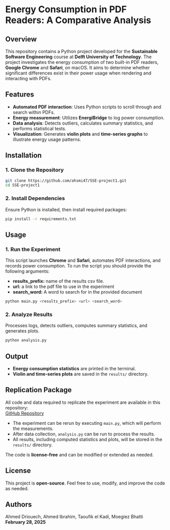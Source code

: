 # Energy Consumption in PDF Readers: A Comparative Analysis

## Overview

This repository contains a Python project developed for the **Sustainable Software Engineering** course at **Delft University of Technology**. The project investigates the energy consumption of two built-in PDF readers, **Google Chrome** and **Safari**, on macOS. It aims to determine whether significant differences exist in their power usage when rendering and interacting with PDFs.

## Features

- **Automated PDF interaction**: Uses Python scripts to scroll through and search within PDFs.
- **Energy measurement**: Utilizes **EnergiBridge** to log power consumption.
- **Data analysis**: Detects outliers, calculates summary statistics, and performs statistical tests.
- **Visualization**: Generates **violin plots** and **time-series graphs** to illustrate energy usage patterns.

## Installation

### 1. Clone the Repository
```bash
git clone https://github.com/ahsmi47/SSE-project1.git
cd SSE-project1
```

### 2. Install Dependencies
Ensure Python is installed, then install required packages:
```bash
pip install -r requirements.txt
```

## Usage

### 1. Run the Experiment

This script launches **Chrome** and **Safari**, automates PDF interactions, and records power consumption. To run the script you should provide the following arguments:
- **results_prefix:** name of the results csv file.
- **url:** a link to the pdf file to use in the experiment
- **search_word:** A word to search for in the provided document
```bash
python main.py <results_prefix> <url> <search_word>
```

### 2. Analyze Results
Processes logs, detects outliers, computes summary statistics, and generates plots.
```bash
python analysis.py
```

## Output

- **Energy consumption statistics** are printed in the terminal.
- **Violin and time-series plots** are saved in the `results/` directory.

## Replication Package

All code and data required to replicate the experiment are available in this repository:  
[GitHub Repository](https://github.com/ahsmi47/SSE-project1)

- The experiment can be rerun by executing `main.py`, which will perform the measurements.
- After data collection, `analysis.py` can be run to process the results.
- All results, including computed statistics and plots, will be stored in the `results/` directory.

The code is **license-free** and can be modified or extended as needed.

## License

This project is **open-source**. Feel free to use, modify, and improve the code as needed.

## Authors

Ahmed Driouech, Ahmed Ibrahim, Taoufik el Kadi, Moegiez Bhatti  
**February 28, 2025**
```
